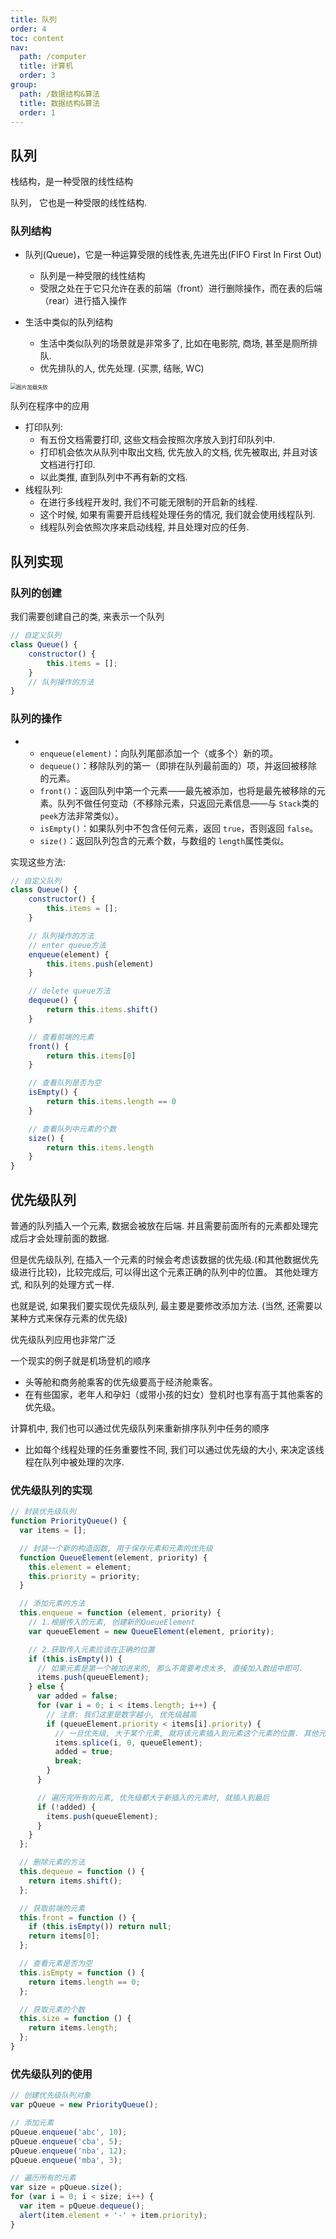 ```yaml
---
title: 队列
order: 4
toc: content
nav:
  path: /computer
  title: 计算机
  order: 3
group:
  path: /数据结构&算法
  title: 数据结构&算法
  order: 1
---
```


## 队列

栈结构，是一种受限的线性结构

队列， 它也是一种受限的线性结构.

### 队列结构

- 队列(Queue)，它是一种运算受限的线性表,先进先出(FIFO First In First Out)

  - 队列是一种受限的线性结构
  - 受限之处在于它只允许在表的前端（front）进行删除操作，而在表的后端（rear）进行插入操作

- 生活中类似的队列结构

  - 生活中类似队列的场景就是非常多了, 比如在电影院, 商场, 甚至是厕所排队.
  - 优先排队的人, 优先处理. (买票, 结账, WC)

<img src="./assets/队列.webp" alt="图片加载失败" style="zoom: 60%;" />

队列在程序中的应用

- 打印队列:
  - 有五份文档需要打印, 这些文档会按照次序放入到打印队列中.
  - 打印机会依次从队列中取出文档, 优先放入的文档, 优先被取出, 并且对该文档进行打印.
  - 以此类推, 直到队列中不再有新的文档.
- 线程队列:
  - 在进行多线程开发时, 我们不可能无限制的开启新的线程.
  - 这个时候, 如果有需要开启线程处理任务的情况, 我们就会使用线程队列.
  - 线程队列会依照次序来启动线程, 并且处理对应的任务.

## 队列实现

### 队列的创建

我们需要创建自己的类, 来表示一个队列

```js
// 自定义队列
class Queue() {
    constructor() {
        this.items = [];
    }
    // 队列操作的方法
}
```

### 队列的操作

- - `enqueue(element)`：向队列尾部添加一个（或多个）新的项。
  - `dequeue()`：移除队列的第一（即排在队列最前面的）项，并返回被移除的元素。
  - `front()`：返回队列中第一个元素——最先被添加，也将是最先被移除的元素。队列不做任何变动（不移除元素，只返回元素信息——与 `Stack`类的 `peek`方法非常类似）。
  - `isEmpty()`：如果队列中不包含任何元素，返回 `true`，否则返回 `false`。
  - `size()`：返回队列包含的元素个数，与数组的 `length`属性类似。

实现这些方法:

```js
// 自定义队列
class Queue() {
    constructor() {
        this.items = [];
    }

    // 队列操作的方法
    // enter queue方法
    enqueue(element) {
        this.items.push(element)
    }

    // delete queue方法
    dequeue() {
        return this.items.shift()
    }

    // 查看前端的元素
    front() {
        return this.items[0]
    }

    // 查看队列是否为空
    isEmpty() {
        return this.items.length == 0
    }

    // 查看队列中元素的个数
    size() {
        return this.items.length
    }
}
```

## 优先级队列

普通的队列插入一个元素, 数据会被放在后端. 并且需要前面所有的元素都处理完成后才会处理前面的数据.

但是优先级队列, 在插入一个元素的时候会考虑该数据的优先级.(和其他数据优先级进行比较)，比较完成后, 可以得出这个元素正确的队列中的位置。 其他处理方式, 和队列的处理方式一样.

也就是说, 如果我们要实现优先级队列, 最主要是要修改添加方法. (当然, 还需要以某种方式来保存元素的优先级)

优先级队列应用也非常广泛

一个现实的例子就是机场登机的顺序

- 头等舱和商务舱乘客的优先级要高于经济舱乘客。
- 在有些国家，老年人和孕妇（或带小孩的妇女）登机时也享有高于其他乘客的优先级。

计算机中, 我们也可以通过优先级队列来重新排序队列中任务的顺序

- 比如每个线程处理的任务重要性不同, 我们可以通过优先级的大小, 来决定该线程在队列中被处理的次序.

### 优先级队列的实现

```ts
// 封装优先级队列
function PriorityQueue() {
  var items = [];

  // 封装一个新的构造函数, 用于保存元素和元素的优先级
  function QueueElement(element, priority) {
    this.element = element;
    this.priority = priority;
  }

  // 添加元素的方法
  this.enqueue = function (element, priority) {
    // 1.根据传入的元素, 创建新的QueueElement
    var queueElement = new QueueElement(element, priority);

    // 2.获取传入元素应该在正确的位置
    if (this.isEmpty()) {
      // 如果元素是第一个被加进来的, 那么不需要考虑太多, 直接加入数组中即可.
      items.push(queueElement);
    } else {
      var added = false;
      for (var i = 0; i < items.length; i++) {
        // 注意: 我们这里是数字越小, 优先级越高
        if (queueElement.priority < items[i].priority) {
          // 一旦优先级, 大于某个元素, 就将该元素插入到元素这个元素的位置. 其他元素会依次向后移动.
          items.splice(i, 0, queueElement);
          added = true;
          break;
        }
      }

      // 遍历完所有的元素, 优先级都大于新插入的元素时, 就插入到最后
      if (!added) {
        items.push(queueElement);
      }
    }
  };

  // 删除元素的方法
  this.dequeue = function () {
    return items.shift();
  };

  // 获取前端的元素
  this.front = function () {
    if (this.isEmpty()) return null;
    return items[0];
  };

  // 查看元素是否为空
  this.isEmpty = function () {
    return items.length == 0;
  };

  // 获取元素的个数
  this.size = function () {
    return items.length;
  };
}
```

### 优先级队列的使用

```js
// 创建优先级队列对象
var pQueue = new PriorityQueue();

// 添加元素
pQueue.enqueue('abc', 10);
pQueue.enqueue('cba', 5);
pQueue.enqueue('nba', 12);
pQueue.enqueue('mba', 3);

// 遍历所有的元素
var size = pQueue.size();
for (var i = 0; i < size; i++) {
  var item = pQueue.dequeue();
  alert(item.element + '-' + item.priority);
}
```
